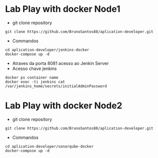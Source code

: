 # Lab Play with docker Node1

-  git clone repository
````
git clone https://github.com/BrunoSantos88/aplication-developer.git
````
- Commandos
````
cd aplication-developer/jenkins-docker
docker-compose up -d
````
- Atraves da porta 8081 acesso ao Jenkin Server
- Acesso chave jenkins
````
docker ps container name
docker exec -ti jenkins cat /var/jenkins_home/secrets/initialAdminPassword
````

# Lab Play with docker Node2

-  git clone repository
````
git clone https://github.com/BrunoSantos88/aplication-developer.git
````
- Commandos
````
cd aplication-developer/sonarqube-docker
docker-compose up -d
````
